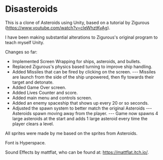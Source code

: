 # Disasteroids
This is a clone of Asteroids using Unity, based on a tutorial by Zigurous (https://www.youtube.com/watch?v=cIeWhztKyAg).

I have been making substantial alterations to Zigurous's original program to teach myself Unity.

Changes so far:
- Implemented Screen Wrapping for ships, asteroids, and bullets.
- Replaced Zigurous's physics based turning to improve ship handling.
- Added Missiles that can be fired by clicking on the screen. 
--- Missiles are launch from the side of the ship unpowered, then fly towards their target and detonate.
- Added Game Over screen. 
- Added Lives Counter and score.
- Added main menu and controls screen.
- Added an enemy spaceship that shows up every 20 or so seconds.
- Adjusted the spawn system to better match the original Asteroids
--- Asteroids spawn moving away from the player.
--- Game now spawns 4 large asteroids at the start and adds 1 large asteroid every time the player clears a level.

All sprites were made by me based on the sprites from Asteroids.

Font is Hyperspace.

Sound Effects by mattflat, who can be found at: https://mattflat.itch.io/.
